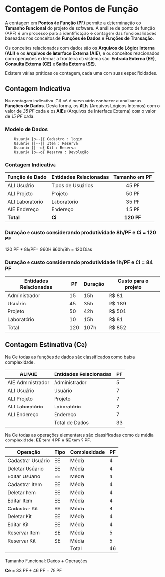 # Contagem de Pontos de Função

A contagem em **Pontos de Função (PF)** permite a determinação do **Tamanho Funcional** do projeto de software.
A análise de ponto de função (APF) é um processo para a identificação e contagem das funcionalidades baseadas nos conceitos 
de **Funções de Dados** e **Funções de Transação**. 

Os conceitos relacionados com dados são os **Arquivos de Lógica Interna (ALI)** e os **Arquivos de Interface Externa (AIE)**, 
e os conceitos relacionados com operações externas a fronteira do sistema são: 
**Entrada Externa (EE)**, **Consulta Externa (CE)** e **Saída Externa (SE)**.

Existem várias práticas de contagem, cada uma com suas especificidades.

## Contagem Indicativa

Na contagem indicativa (Ci) só é necessário conhecer e analisar as **Funções de Dados**. Desta forma, 
os **ALI**s (Arquivos Lógicos Internos) com o valor de *35 PF* cada e os **AIE**s (Arquivos de Interface Externa) com o valor de *15 PF* cada.

### Modelo de Dados 

```mermaiderDiagram
    Usuario }o--|{ Cadastro : login
    Usuario ||--|| Item : Reserva
    Usuario }|--o{ Kit : Reserva
    Usuario }o--o{ Reserva : Devolução
```

### Contagem Indicativa

| Função de Dado  | Entidades Relacionadas | Tamanho em PF |
| --------------- | ---------------------- | :-----------: |
| ALI Usuário     | Tipos de Usuários      | 45 PF         |
| ALI Projeto     | Projeto                | 50 PF         |
| ALI Laboratorio | Laboratorio            | 35 PF         |
| AIE Endereço    | Endereço               | 15 PF         |
| **Total**       | **Ci**                 | **120 PF**    |

### Duração e custo considerando produtividade 8h/PF e Ci = 120 PF 
120 PF * 8h/PF= 960H
960h/8h = 120 Dias

### Duração e custo considerando produtividade 1h/PF e Ci = 84 PF

| Entidades Relacionadas     |  PF  | Duração | Custo para o projeto| 
|--------------------------- |------| ------- | --------------------|
| Administrador              |  15  |   15h   |       R$ 81         |
| Usuário                    |  45  |   35h   |       R$ 189        |
| Projeto                    |  50  |   42h   |       R$ 501        |
| Laboratório                |  10  |   15h   |       R$ 81         |
| Total                      |  120 |   107h  |       R$ 852        |

## Contagem Estimativa (Ce)

Na Ce todas as funções de dados são classificados como baixa complexidade.

| ALI/AIE           | Entidades Relacionadas     | PF |
|------------------ |--------------------------- |----|
| AIE Administrador | Administrador              | 5  |
| ALI Usuário       | Usuário                    | 7  |
| ALI Projeto       | Projeto                    | 7  |
| ALI Laboratório   | Laboratório                | 7  |
| ALI Endereço      | Endereço                   | 7  |
|                   | Total de Dados             | 33 |


Na Ce todas as operações elementares são classificadas como de média complexidade: 
**EE** tem 4 PF e **SE** tem 5 PF.


| Operação                | Tipo | Complexidade    |  PF  |
|-------------------------|------|-----------------|------|
| Cadastrar Usuário       |  EE  | Média           |  4   |
| Deletar Usúario         |  EE  | Média           |  4   |
| Editar Usúario          |  EE  | Média           |  4   |
| Cadastrar Item          |  EE  | Média           |  4   |
| Deletar Item            |  EE  | Média           |  4   |
| Editar Item             |  EE  | Média           |  4   |
| Cadastrar Kit           |  EE  | Média           |  4   |
| Deletar Kit             |  EE  | Média           |  4   |
| Editar Kit              |  EE  | Média           |  4   |
| Reservar Item           |  SE  | Média           |  5   |
| Reservar Kit            |  SE  | Média           |  5   |
|                         |      | Total           |  46  |

Tamanho Funcional: Dados + Operações

__Ce__ = 33 PF + 46 PF = 79 PF
